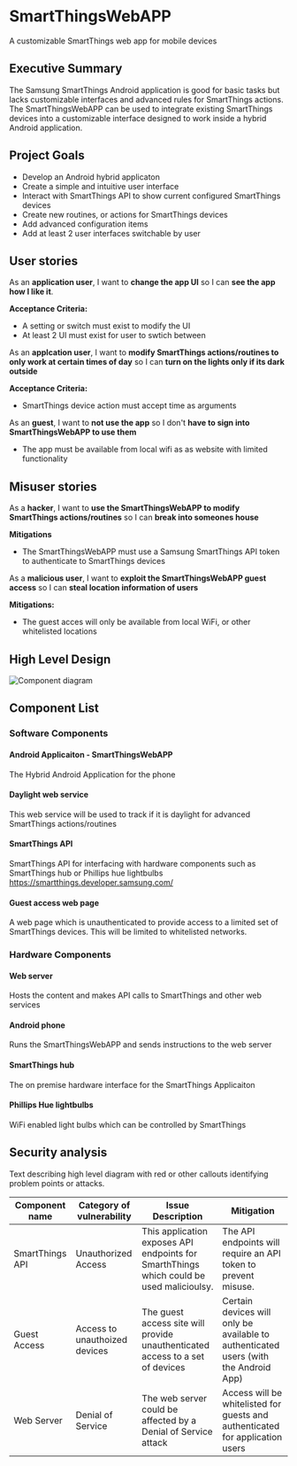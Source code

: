 # SmartThingsWebAPP
A customizable SmartThings web app for mobile devices

## Executive Summary
The Samsung SmartThings Android application is good for basic tasks but lacks customizable interfaces and advanced rules for SmartThings actions. The SmartThingsWebAPP can be used to integrate existing SmartThings devices into a customizable interface designed to work inside a hybrid Android application.

## Project Goals
* Develop an Android hybrid applicaton
* Create a simple and intuitive user interface
* Interact with SmartThings API to show current configured SmartThings devices
* Create new routines, or actions for SmartThings devices
* Add advanced configuration items
* Add at least 2 user interfaces switchable by user

## User stories
As an **application user**, I want to **change the app UI** so I can **see the app how I like it**.

**Acceptance Criteria:**
* A setting or switch must exist to modify the UI
* At least 2 UI must exist for user to swtich between

As an **applcation user**, I want to **modify SmartThings actions/routines to only work at certain times of day** so I can **turn on the lights only if its dark outside**

**Acceptance Criteria:**
* SmartThings device action must accept time as arguments

As an **guest**, I want to **not use the app** so I don't **have to sign into SmartThingsWebAPP to use them**
* The app must be available from local wifi as as website with limited functionality

## Misuser stories
As a **hacker**, I want to **use the SmartThingsWebAPP to modify SmartThings actions/routines** so I can **break into someones house**

**Mitigations**
* The SmartThingsWebAPP must use a Samsung SmartThings API token to authenticate to SmartThings devices

As a **malicious user**, I want to **exploit the SmartThingsWebAPP guest access** so I can **steal location information of users**

**Mitigations:**
* The guest acces will only be available from local WiFi, or other whitelisted locations

## High Level Design
![Component diagram](https://www.lucidchart.com/publicSegments/view/1910ba9f-058b-4758-a457-847c3c7684d3/image.jpeg)

## Component List
### Software Components
#### Android Applicaiton - SmartThingsWebAPP
The Hybrid Android Application for the phone

#### Daylight web service
This web service will be used to track if it is daylight for advanced SmartThings actions/routines

#### SmartThings API
SmartThings API for interfacing with hardware components such as SmartThings hub or Phillips hue lightbulbs https://smartthings.developer.samsung.com/

#### Guest access web page
A web page which is unauthenticated to provide access to a limited set of SmartThings devices. This will be limited to whitelisted networks.

### Hardware Components
#### Web server
Hosts the content and makes API calls to SmartThings and other web services

#### Android phone
Runs the SmartThingsWebAPP and sends instructions to the web server

#### SmartThings hub
The on premise hardware interface for the SmartThings Applicaiton

#### Phillips Hue lightbulbs
WiFi enabled light bulbs which can be controlled by SmartThings

## Security analysis
Text describing high level diagram with red or other callouts identifying problem points or attacks.

| Component name | Category of vulnerability | Issue Description | Mitigation |
|----------------|---------------------------|-------------------|------------|
| SmartThings API | Unauthorized Access | This application exposes API endpoints for SmarthThings which could be used malicioulsy.  | The API endpoints will require an API token to prevent misuse.|
| Guest Access | Access to unauthoized devices | The guest access site will provide unauthenticated access to a set of devices | Certain devices will only be available to authenticated users (with the Android App)  |
| Web Server | Denial of Service | The web server could be affected by a Denial of Service attack | Access will be whitelisted for guests and authenticated for application users |
